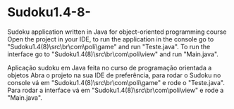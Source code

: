 # Sudoku1.4-8-
 Sudoku application written in Java for object-oriented programming course
 Open the project in your IDE, to run the application in the console go to "Sudoku1.4(8)\src\br\com\poli\game" and run "Teste.java". To run the interface go to "Sudoku1.4(8)\src\br\com\poli\view" and run "Main.java".

Aplicação sudoku em Java feita no curso de programação orientada a objetos
Abra o projeto na sua IDE de preferência, para rodar o Sudoku no console vá em "Sudoku1.4(8)\src\br\com\poli\game" e rode o "Teste.java". Para rodar a interface vá em "Sudoku1.4(8)\src\br\com\poli\view" e rode a "Main.java".
